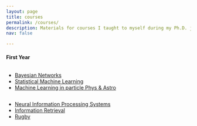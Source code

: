 ```yaml
---
layout: page
title: courses
permalink: /courses/
description: Materials for courses I taught to myself during my Ph.D. journey.
nav: false

---
```





<h4>First Year</h4>

<div class="row">
  <div class="column">
    <ul>
      <li><a href="http://en.wikipedia.org/wiki/Football">Bayesian Networks</a></li>
      <li><a href="http://en.wikipedia.org/wiki/Tennis">Statistical Machine Learning</a></li>
      <li><a href="http://en.wikipedia.org/wiki/Rugby_football">Machine Learning in particle Phys & Astro</a></li>
    </ul>  
  </div>
  <div class="column">
    <ul>
    <li><a href="http://en.wikipedia.org/wiki/Football">Neural Information Processing Systems</a></li>
    <li><a href="http://en.wikipedia.org/wiki/Tennis">Information Retrieval</a></li>
      <li><a href="http://en.wikipedia.org/wiki/Rugby_football">Rugby</a></li>
    </ul>
  </div>
</div>



<!-- <div class="projects grid">

  {% assign sorted_projects = site.courses| sort: "importance" %}
  {% for project in sorted_projects %}
  <div class="grid-item">
    {% if project.redirect %}
    <a href="{{ project.redirect }}" target="_blank">
    {% else %}
    <a href="{{ project.url | relative_url }}">
    {% endif %}
      <div class="card hoverable">
        {% if project.img %}
        <img src="{{ project.img | relative_url }}" alt="project thumbnail">
        {% endif %}
        <div class="card-body">
          <h2 class="card-title text-lowercase">{{ project.title }}</h2>
          <p class="card-text">{{ project.description }}</p>
          <div class="row ml-1 mr-1 p-0">
            {% if project.github %}
            <div class="github-icon">
              <div class="icon" data-toggle="tooltip" title="Code Repository">
                <a href="{{ project.github }}" target="_blank"><i class="fab fa-github gh-icon"></i></a>
              </div>
              {% if project.github_stars %}
              <span class="stars" data-toggle="tooltip" title="GitHub Stars">
                <i class="fas fa-star"></i>
                <span id="{{ project.github_stars }}-stars"></span>
              </span>
              {% endif %}
            </div>
            {% endif %}
          </div>
        </div>
      </div>
    </a>
  </div>
{% endfor %}

</div> -->

